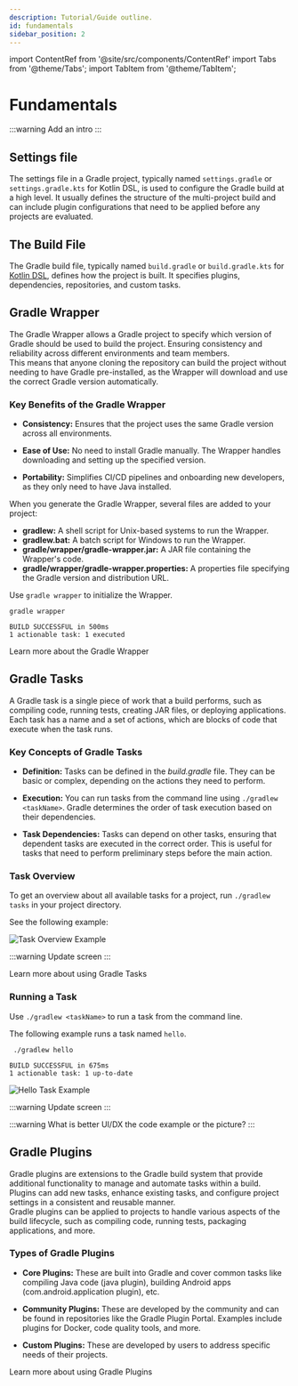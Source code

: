 ```yaml
---
description: Tutorial/Guide outline.
id: fundamentals
sidebar_position: 2
---
```


import ContentRef from '@site/src/components/ContentRef'
import Tabs from '@theme/Tabs';
import TabItem from '@theme/TabItem';

# Fundamentals

:::warning
Add an intro
:::

## Settings file

The settings file in a Gradle project, typically named `settings.gradle` or `settings.gradle.kts` for Kotlin DSL, is used to configure the Gradle build at a high level.
It usually defines the structure of the multi-project build and can include plugin configurations that need to be applied before any projects are evaluated.

## The Build File

The Gradle build file, typically named `build.gradle` or `build.gradle.kts` for [Kotlin DSL](https://docs.gradle.org/current/userguide/kotlin_dsl.html "Link to the Kotlin DSL docs"), defines how the project is built.
It specifies plugins, dependencies, repositories, and custom tasks.

## Gradle Wrapper

The Gradle Wrapper allows a Gradle project to specify which version of Gradle should be used to build the project.
Ensuring consistency and reliability across different environments and team members.<br />
This means that anyone cloning the repository can build the project without needing to have Gradle pre-installed, as the Wrapper will download and use the correct Gradle version automatically.

<h3>Key Benefits of the Gradle Wrapper</h3>

- **Consistency:** Ensures that the project uses the same Gradle version across all environments.

- **Ease of Use:** No need to install Gradle manually. The Wrapper handles downloading and setting up the specified version.

- **Portability:** Simplifies CI/CD pipelines and onboarding new developers, as they only need to have Java installed.

When you generate the Gradle Wrapper, several files are added to your project:

- **gradlew:** A shell script for Unix-based systems to run the Wrapper.
- **gradlew.bat:** A batch script for Windows to run the Wrapper.
- **gradle/wrapper/gradle-wrapper.jar:** A JAR file containing the Wrapper's code.
- **gradle/wrapper/gradle-wrapper.properties:** A properties file specifying the Gradle version and distribution URL.

Use `gradle wrapper` to initialize the Wrapper.

<Tabs>
<TabItem value="Command">

```shell title="CLI"
gradle wrapper
```

</TabItem>
<TabItem value="Output">

```shell title="Output"
BUILD SUCCESSFUL in 500ms
1 actionable task: 1 executed
```

</TabItem>
</Tabs>

<ContentRef url="https://docs.gradle.org/current/userguide/gradle_wrapper.html">Learn more about the Gradle Wrapper</ContentRef>

## Gradle Tasks

<!-- vale off -->

A Gradle task is a single piece of work that a build performs, such as compiling code, running tests, creating JAR files, or deploying applications.
Each task has a name and a set of actions, which are blocks of code that execute when the task runs.

<!-- vale on -->

<h3>Key Concepts of Gradle Tasks</h3>

- **Definition:** Tasks can be defined in the *build.gradle* file. They can be basic or complex, depending on the actions they need to perform.

- **Execution:** You can run tasks from the command line using `./gradlew <taskName>`. Gradle determines the order of task execution based on their dependencies.

- **Task Dependencies:** Tasks can depend on other tasks, ensuring that dependent tasks are executed in the correct order. This is useful for tasks that need to perform preliminary steps before the main action.

### Task Overview

To get an overview about all available tasks for a project, run `./gradlew tasks` in your project directory.

See the following example:

![Task Overview Example](/img/gradle-tasks-example.png)

:::warning
Update screen
:::

<ContentRef url="https://docs.gradle.org/current/userguide/tutorial_using_tasks.html">Learn more about using Gradle Tasks</ContentRef>

### Running a Task

Use `./gradlew <taskName>` to run a task from the command line.

The following example runs a task named `hello`.

<Tabs>
<TabItem value="Command">

```shell title="CLI"
 ./gradlew hello
 ```

</TabItem>

<TabItem value="Output">

```shell
BUILD SUCCESSFUL in 675ms
1 actionable task: 1 up-to-date
```

</TabItem>
</Tabs>

![Hello Task Example](/img/gradle-hello-task.png)

:::warning
Update screen
:::

:::warning
What is better UI/DX the code example or the picture?
:::

## Gradle Plugins

Gradle plugins are extensions to the Gradle build system that provide additional functionality to manage and automate tasks within a build.
Plugins can add new tasks, enhance existing tasks, and configure project settings in a consistent and reusable manner.<br />
Gradle plugins can be applied to projects to handle various aspects of the build lifecycle, such as compiling code, running tests, packaging applications, and more.

<h3>Types of Gradle Plugins</h3>

- **Core Plugins:** These are built into Gradle and cover common tasks like compiling Java code (java plugin), building Android apps (com.android.application plugin), etc.

- **Community Plugins:** These are developed by the community and can be found in repositories like the Gradle Plugin Portal. Examples include plugins for Docker, code quality tools, and more.

- **Custom Plugins:** These are developed by users to address specific needs of their projects.

<ContentRef url="https://docs.gradle.org/current/userguide/custom_plugins.html">Learn more about using Gradle Plugins</ContentRef>
